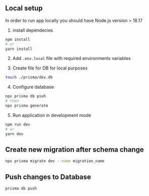 ## Local setup

In order to run app locally you should have Node.js version > 18.17

1. install dependecies

```bash
npm install
# or
yarn install
```

2. Add `.env.local` file with required environments variables

3. Create file for DB for local purposes

```bash
touch ./prisma/dev.db
```

4. Configure database

```bash
npx prisma db psuh
# then
npx prisma generate
```

5. Run application in development mode

```bash
npm run dev
# or
yarn dev
```

## Create new migration after schema change

```bash
npx prisma migrate dev --name migration_name
```

## Push changes to Database

```bash
prisma db push
```
